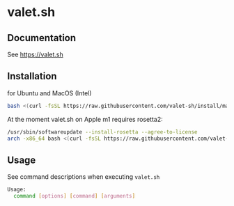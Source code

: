 # valet.sh

## Documentation

See https://valet.sh

## Installation

for Ubuntu and MacOS (Intel)
```bash
bash <(curl -fsSL https://raw.githubusercontent.com/valet-sh/install/master/install.sh)
```

At the moment valet.sh on Apple m1 requires rosetta2:
```bash
/usr/sbin/softwareupdate --install-rosetta --agree-to-license
arch -x86_64 bash <(curl -fsSL https://raw.githubusercontent.com/valet-sh/install/master/install.sh)
```

## Usage

See command descriptions when executing `valet.sh`

```bash
Usage:
  command [options] [command] [arguments]
```
